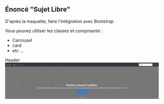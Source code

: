 ## Énoncé "Sujet Libre"  
D'après la maquette, faire l'intégration avec Bootstrap  

Vous pouvez utiliser les classes et composants :
* Carrousel
* card
* etc ...  

Header  
![Header](profile/img/1.jpg)&nbsp;&nbsp;  

